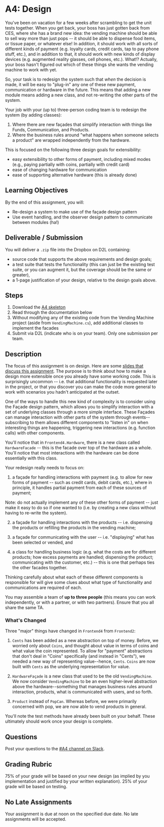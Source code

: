 # A4: Design

You've been on vacation for a few weeks after scrambling to get the unit tests together. When you get back, your boss has just gotten back from CES, where she has a brand new idea: the vending machine should be able to sell way more than just pops -- it should be able to dispense food items, or tissue paper, or whatever else! In addition, it should work with all sorts of different kinds of payment (e.g. loyalty cards, credit cards, tap to pay phone stuff, etc.), and in addition to that, it should work with new kinds of display devices (e.g. augmented reality glasses, cell phones, etc.). What!? Actually, your boss hasn't figured out which of these things she wants the vending machine to work with yet.

So, your task is to redesign the system such that _when_ the decision is made, it will be easy to "plug-in" any one of these new payment, communication or hardware in the future. This means that adding a new module means adding a new class, and not re-writing the other parts of the system.

Your job with your (up to) three-person coding team is to redesign the system (by adding classes):

1. Where there are new façades that simplify interaction with things like Funds, Communication, and Products.
2. Where the business rules around "what happens when someone selects a product" are wrapped independently from the hardware.

This is focused on the following three design goals for extensibility:

* easy extensibility to other forms of payment, including mixed modes (e.g., paying partially with coins, partially with credit card)
* ease of changing hardware for communication
* ease of supporting alternative hardware (this is already done)

## Learning Objectives

By the end of this assignment, you will:

* Re-design a system to make use of the façade design pattern
* Use event handling, and the observer design pattern to communicate between modules (ha!)

## Deliverable / Submission

You will deliver a `.zip` file into the Dropbox on D2L containing:

* source code that supports the above requirements and design goals;
* a test suite that tests the functionality (this can just be the existing test suite, or you can augment it, but the coverage should be the same or greater),
* a 1-page justification of your design, relative to the design goals above.

## Steps

1. Download the [A4 skeleton](https://hcitang.org/uploads/Teaching/seng301-asgn4.vstudio.zip)
2. Read through the documentation below
3. Without modifying any of the existing code from the Vending Machine project (aside from `VendingMachine.cs`), add additional classes to implement the facades
4. Submit via D2L (indicate who is on your team). Only one submission per team.

## Description

The focus of this assignment is on design. Here are some [slides that discuss this assignment](http://hcitang.org/uploads/Teaching/seng301-a4-pre.pptx). The purpose is to think about how to make a design more extensible once you already have some working code. This is surprisingly uncommon -- i.e. that additional functionality is requested later in the project, or that you discover you can make the code more general to work with scenarios you hadn't anticipated at the outset.

One of the ways to handle this new kind of complexity is to consider using the Façade design pattern, which allows you to simplify interaction with a set of underlying classes through a more simple interface. These Façades can manage interaction with other parts of the system through events--subscribing to them allows different components to "listen in" on when interesting things are happening, triggering new interactions (e.g. function calls) with other components.

You'll notice that in `Frontend4.Hardware`, there is a new class called `HardwareFacade` -- this is the facade over top of the hardware as a whole. You'll notice that most interactions with the hardware can be done essentially with this class.

Your redesign really needs to focus on:

1. a façade for handling interactions with payment (e.g. to allow for new forms of payment -- such as credit cards, debit cards, etc.), where in principle, it handles partial payment from each of these sources of payment;

Note: do not actually implement any of these other forms of payment -- just make it easy to do so if one wanted to (i.e. by creating a new class without having to re-write the system).

2. a façade for handling interactions with the products -- i.e. dispensing the products or refilling the products in the vending machine;

3. a façade for communicating with the user -- i.e. "displaying" what has been selected or vended, and

4. a class for handling business logic (e.g. what the costs are for different products; how excess payments are handled; dispensing the product; communicating with the customer, etc.) -- this is one that perhaps ties the other facades together.

Thinking carefully about what each of these different components is responsible for will give some clues about what type of functionality and communications are required of each.

You may assemble a team of **up to three people** (this means you can work independently, or with a partner, or with two partners). Ensure that you all share the same TA.

### What's Changed

Three "major" things have changed in `Frontend4` from `Frontend2`:

1. `Cents` has been added as a new abstraction on top of money. Before, we worried only about `Coins`, and thought about value in terms of coins and what value the coin represented. To allow for "payment" abstractions that don't deal in "Coins" specifically (and instead in "Cents"), we needed a new way of representing value--hence, `Cents`. `Coins` are now built with `Cents` as the underlying representation for value.

2. `HardwareFaçade` is a new class that used to be the old `VendingMachine`. We now consider `VendingMachine` to be an even higher-level abstraction above the hardware--something that manages business rules around interaction, products, what is communicated with users, and so forth.

3. `Product` instead of `PopCan`. Whereas before, we were primarily concerned with pop, we are now able to vend products in general.

You'll note the test methods have already been built on your behalf. These ultimately should work once your design is complete.

## Questions

Post your questions to the [#A4 channel on Slack](https://seng301.slack.com/messages/a4/details/).

## Grading Rubric

75% of your grade will be based on your new design (as implied by you implementation and justified by your written explanation). 25% of your grade will be based on testing.

## No Late Assignments

Your assignment is due at noon on the specified due date. No late assignments will be accepted.